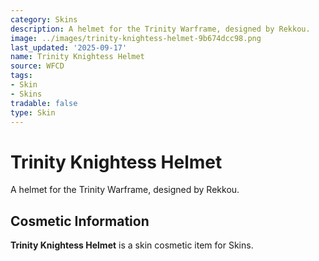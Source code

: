 ```yaml
---
category: Skins
description: A helmet for the Trinity Warframe, designed by Rekkou.
image: ../images/trinity-knightess-helmet-9b674dcc98.png
last_updated: '2025-09-17'
name: Trinity Knightess Helmet
source: WFCD
tags:
- Skin
- Skins
tradable: false
type: Skin
---
```


# Trinity Knightess Helmet

A helmet for the Trinity Warframe, designed by Rekkou.

## Cosmetic Information

**Trinity Knightess Helmet** is a skin cosmetic item for Skins.


